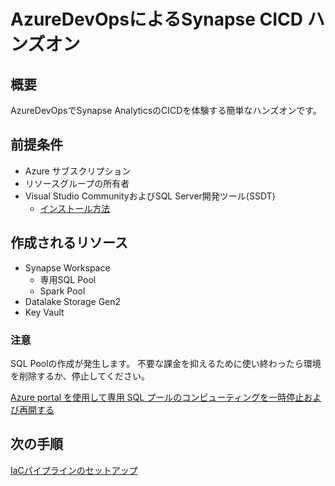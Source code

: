 # AzureDevOpsによるSynapse CICD ハンズオン

## 概要

AzureDevOpsでSynapse AnalyticsのCICDを体験する簡単なハンズオンです。

## 前提条件

- Azure サブスクリプション
- リソースグループの所有者
- Visual Studio CommunityおよびSQL Server開発ツール(SSDT)
    - [インストール方法](https://docs.microsoft.com/ja-jp/sql/ssdt/download-sql-server-data-tools-ssdt?view=sql-server-ver15#ssdt-for-visual-studio-2019)

## 作成されるリソース

- Synapse Workspace
  - 専用SQL Pool
  - Spark Pool
- Datalake Storage Gen2
- Key Vault

### 注意

SQL Poolの作成が発生します。
不要な課金を抑えるために使い終わったら環境を削除するか、停止してください。

[Azure portal を使用して専用 SQL プールのコンピューティングを一時停止および再開する](https://docs.microsoft.com/ja-jp/azure/synapse-analytics/sql-data-warehouse/pause-and-resume-compute-portal)

## 次の手順

[IaCパイプラインのセットアップ](docs/1_Setup_IaC_pipeline.md)